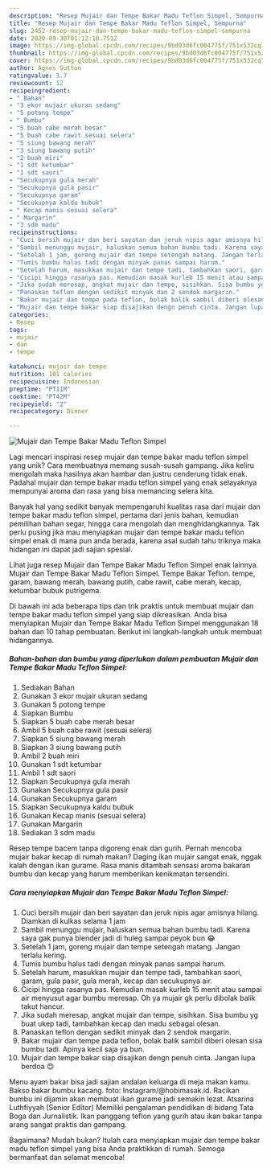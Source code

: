 ```yaml
---
description: "Resep Mujair dan Tempe Bakar Madu Teflon Simpel, Sempurna"
title: "Resep Mujair dan Tempe Bakar Madu Teflon Simpel, Sempurna"
slug: 2452-resep-mujair-dan-tempe-bakar-madu-teflon-simpel-sempurna
date: 2020-09-30T01:12:18.751Z
image: https://img-global.cpcdn.com/recipes/9bd03d6fc004775f/751x532cq70/mujair-dan-tempe-bakar-madu-teflon-simpel-foto-resep-utama.jpg
thumbnail: https://img-global.cpcdn.com/recipes/9bd03d6fc004775f/751x532cq70/mujair-dan-tempe-bakar-madu-teflon-simpel-foto-resep-utama.jpg
cover: https://img-global.cpcdn.com/recipes/9bd03d6fc004775f/751x532cq70/mujair-dan-tempe-bakar-madu-teflon-simpel-foto-resep-utama.jpg
author: Agnes Sutton
ratingvalue: 3.7
reviewcount: 12
recipeingredient:
- " Bahan"
- "3 ekor mujair ukuran sedang"
- "5 potong tempe"
- " Bumbu"
- "5 buah cabe merah besar"
- "5 buah cabe rawit sesuai selera"
- "5 siung bawang merah"
- "3 siung bawang putih"
- "2 buah miri"
- "1 sdt ketumbar"
- "1 sdt saori"
- "Secukupnya gula merah"
- "Secukupnya gula pasir"
- "Secukupnya garam"
- "Secukupnya kaldu bubuk"
- " Kecap manis sesuai selera"
- " Margarin"
- "3 sdm madu"
recipeinstructions:
- "Cuci bersih mujair dan beri sayatan dan jeruk nipis agar amisnya hilang. Diamkan di kulkas selama 1 jam"
- "Sambil menunggu mujair, haluskan semua bahan bumbu tadi. Karena saya gak punya blender jadi di huleg sampai peyok bun 😂"
- "Setelah 1 jam, goreng mujair dan tempe setengah matang. Jangan terlalu kering."
- "Tumis bumbu halus tadi dengan minyak panas sampai harum."
- "Setelah harum, masukkan mujair dan tempe tadi, tambahkan saori, garam, gula pasir, gula merah, kecap dan secukupnya air."
- "Cicipi hingga rasanya pas. Kemudian masak kurleb 15 menit atau sampai air menyusut agar bumbu meresap. Oh ya mujair gk perlu dibolak balik takut hancur."
- "Jika sudah meresap, angkat mujair dan tempe, sisihkan. Sisa bumbu yg buat ukep tadi, tambahkan kecap dan madu sebagai olesan."
- "Panaskan teflon dengan sedikit minyak dan 2 sendok margarin."
- "Bakar mujair dan tempe pada teflon, bolak balik sambil diberi olesan sisa bumbu tadi. Apinya kecil saja ya bun."
- "Mujair dan tempe bakar siap disajikan dengn penuh cinta. Jangan lupa berdoa 😊"
categories:
- Resep
tags:
- mujair
- dan
- tempe

katakunci: mujair dan tempe 
nutrition: 101 calories
recipecuisine: Indonesian
preptime: "PT11M"
cooktime: "PT42M"
recipeyield: "2"
recipecategory: Dinner

---
```



![Mujair dan Tempe Bakar Madu Teflon Simpel](https://img-global.cpcdn.com/recipes/9bd03d6fc004775f/751x532cq70/mujair-dan-tempe-bakar-madu-teflon-simpel-foto-resep-utama.jpg)

Lagi mencari inspirasi resep mujair dan tempe bakar madu teflon simpel yang unik? Cara membuatnya memang susah-susah gampang. Jika keliru mengolah maka hasilnya akan hambar dan justru cenderung tidak enak. Padahal mujair dan tempe bakar madu teflon simpel yang enak selayaknya mempunyai aroma dan rasa yang bisa memancing selera kita.

Banyak hal yang sedikit banyak mempengaruhi kualitas rasa dari mujair dan tempe bakar madu teflon simpel, pertama dari jenis bahan, kemudian pemilihan bahan segar, hingga cara mengolah dan menghidangkannya. Tak perlu pusing jika mau menyiapkan mujair dan tempe bakar madu teflon simpel enak di mana pun anda berada, karena asal sudah tahu triknya maka hidangan ini dapat jadi sajian spesial.

Lihat juga resep Mujair dan Tempe Bakar Madu Teflon Simpel enak lainnya. Mujair dan Tempe Bakar Madu Teflon Simpel. Tempe Bakar Teflon. tempe, garam, bawang merah, bawang putih, cabe rawit, cabe merah, kecap, ketumbar bubuk putrigema.


Di bawah ini ada beberapa tips dan trik praktis untuk membuat mujair dan tempe bakar madu teflon simpel yang siap dikreasikan. Anda bisa menyiapkan Mujair dan Tempe Bakar Madu Teflon Simpel menggunakan 18 bahan dan 10 tahap pembuatan. Berikut ini langkah-langkah untuk membuat hidangannya.

<!--inarticleads1-->

##### Bahan-bahan dan bumbu yang diperlukan dalam pembuatan Mujair dan Tempe Bakar Madu Teflon Simpel:

1. Sediakan  Bahan
1. Gunakan 3 ekor mujair ukuran sedang
1. Gunakan 5 potong tempe
1. Siapkan  Bumbu
1. Siapkan 5 buah cabe merah besar
1. Ambil 5 buah cabe rawit (sesuai selera)
1. Siapkan 5 siung bawang merah
1. Siapkan 3 siung bawang putih
1. Ambil 2 buah miri
1. Gunakan 1 sdt ketumbar
1. Ambil 1 sdt saori
1. Siapkan Secukupnya gula merah
1. Gunakan Secukupnya gula pasir
1. Gunakan Secukupnya garam
1. Siapkan Secukupnya kaldu bubuk
1. Gunakan  Kecap manis (sesuai selera)
1. Gunakan  Margarin
1. Sediakan 3 sdm madu


Resep tempe bacem tanpa digoreng enak dan gurih. Pernah mencoba mujair bakar kecap di rumah makan? Daging ikan mujair sangat enak, nggak kalah dengan ikan gurame. Rasa manis ditambah sensasi aroma bakaran bumbu dan kecap yang harum memberikan kenikmatan tersendiri. 

<!--inarticleads2-->

##### Cara menyiapkan Mujair dan Tempe Bakar Madu Teflon Simpel:

1. Cuci bersih mujair dan beri sayatan dan jeruk nipis agar amisnya hilang. Diamkan di kulkas selama 1 jam
1. Sambil menunggu mujair, haluskan semua bahan bumbu tadi. Karena saya gak punya blender jadi di huleg sampai peyok bun 😂
1. Setelah 1 jam, goreng mujair dan tempe setengah matang. Jangan terlalu kering.
1. Tumis bumbu halus tadi dengan minyak panas sampai harum.
1. Setelah harum, masukkan mujair dan tempe tadi, tambahkan saori, garam, gula pasir, gula merah, kecap dan secukupnya air.
1. Cicipi hingga rasanya pas. Kemudian masak kurleb 15 menit atau sampai air menyusut agar bumbu meresap. Oh ya mujair gk perlu dibolak balik takut hancur.
1. Jika sudah meresap, angkat mujair dan tempe, sisihkan. Sisa bumbu yg buat ukep tadi, tambahkan kecap dan madu sebagai olesan.
1. Panaskan teflon dengan sedikit minyak dan 2 sendok margarin.
1. Bakar mujair dan tempe pada teflon, bolak balik sambil diberi olesan sisa bumbu tadi. Apinya kecil saja ya bun.
1. Mujair dan tempe bakar siap disajikan dengn penuh cinta. Jangan lupa berdoa 😊


Menu ayam bakar bisa jadi sajian andalan keluarga di meja makan kamu. Bakso bakar bumbu kacang. foto: Instagram/@hobimasak.id. Racikan bumbu ini dijamin akan membuat ikan gurame jadi semakin lezat. Atsarina Luthfiyyah (Senior Editor) Memiliki pengalaman pendidikan di bidang Tata Boga dan Jurnalistik. Ikan panggang teflon yang gurih atau ikan bakar tanpa arang sangat praktis dan gampang. 

Bagaimana? Mudah bukan? Itulah cara menyiapkan mujair dan tempe bakar madu teflon simpel yang bisa Anda praktikkan di rumah. Semoga bermanfaat dan selamat mencoba!
